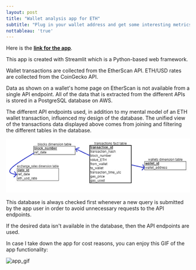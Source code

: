 ```yaml
---
layout: post
title: "Wallet analysis app for ETH"
subtitle: "Plug in your wallet address and get some interesting metrics"
nottableau: 'true'
---
```


Here is the **[link for the app](https://share.streamlit.io/h2kh/wallet_analysis/main/app.py)**. 

This app is created with Streamlit which is a Python-based web framework.

Wallet transactions are collected from the EtherScan API. ETH/USD rates are collected from the CoinGecko API.

Data as shown on a wallet's home page on EtherScan is not available from a single API endpoint. All of the data that is extracted from the different APIs is stored in a PostgreSQL database on AWS.

The different API endpoints used, in addition to my mental model of an ETH wallet transaction, influenced my design of the database. The unified view of the transactions data displayed above comes from joining and filtering the different tables in the database.

![Database schema](/assets/db_schema.png)

This database is always checked first whenever a new query is submitted by the app user in order to avoid unnecessary requests to the API endpoints.

If the desired data isn't available in the database, then the API endpoints are used.

In case I take down the app for cost reasons, you can enjoy this GIF of the app functionality:

![app_gif](https://user-images.githubusercontent.com/21020474/163201889-9b3dae70-1eba-486c-aa33-23250b3a2801.gif)



